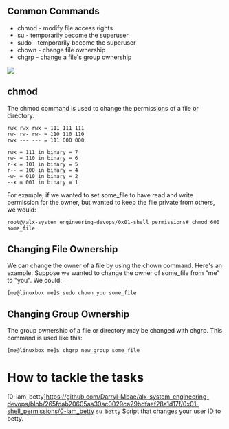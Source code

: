 ## Common Commands

* chmod - modify file access rights<br>
* su - temporarily become the superuser<br>
* sudo - temporarily become the superuser<br>
* chown - change file ownership<br>
* chgrp - change a file's group ownership




![](http://linuxcommand.org/images/file_permissions.png)

## chmod
The chmod command is used to change the permissions of a file or directory.

```
rwx rwx rwx = 111 111 111
rw- rw- rw- = 110 110 110
rwx --- --- = 111 000 000

rwx = 111 in binary = 7
rw- = 110 in binary = 6
r-x = 101 in binary = 5
r-- = 100 in binary = 4
-w- = 010 in binary = 2
--x = 001 in binary = 1

```
For example, if we wanted to set some_file to have read and write permission for the owner, but wanted to keep the file private from others, we would:
```
root@/alx-system_engineering-devops/0x01-shell_permissions# chmod 600 some_file

```
## Changing File Ownership
We can change the owner of a file by using the chown command. Here's an example: Suppose we wanted to change the owner of some_file from "me" to "you". We could:

```[me@linuxbox me]$ sudo chown you some_file```

## Changing Group Ownership
The group ownership of a file or directory may be changed with chgrp. This command is used like this:

```[me@linuxbox me]$ chgrp new_group some_file```

# How to tackle the tasks

[0-iam_betty]https://github.com/Darryl-Mbae/alx-system_engineering-devops/blob/265fdab20605aa30ac0029ca29bdfaef28a1d17f/0x01-shell_permissions/0-iam_betty
```su betty```  Script that changes your user ID to betty.
